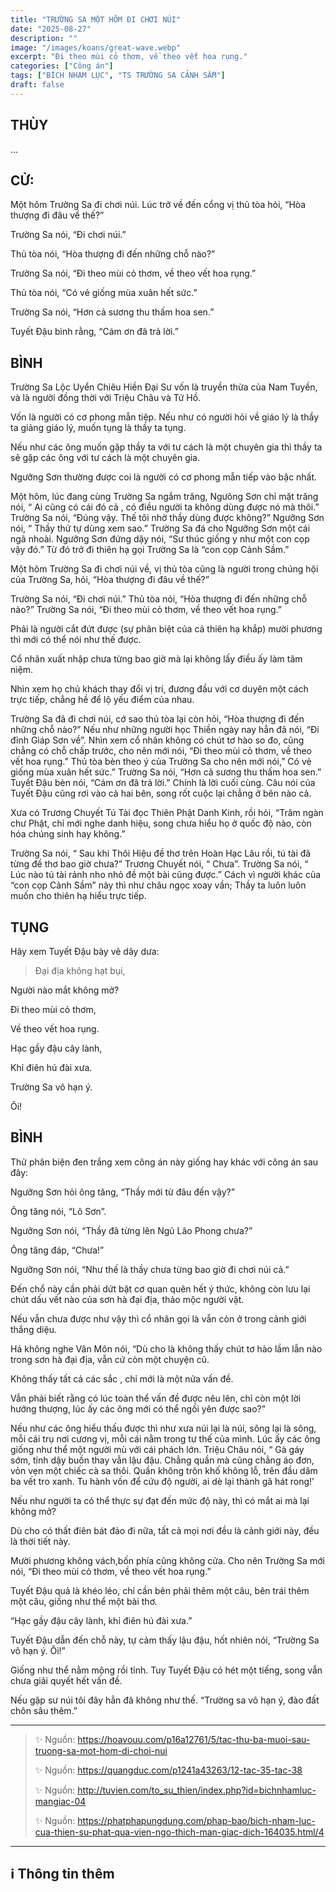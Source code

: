 ```yaml
---
title: "TRƯỜNG SA MỘT HÔM ĐI CHƠI NÚI"
date: "2025-08-27"
description: ""
image: "/images/koans/great-wave.webp"
excerpt: "Đi theo mùi cỏ thơm, về theo vết hoa rụng."
categories: ["Công án"]
tags: ["BÍCH NHAM LỤC", "TS TRƯỜNG SA CẢNH SẦM"]
draft: false
---
```


## THÙY

... 

## CỬ:

Một hôm Trường Sa đi chơi núi. Lúc trở về đến cổng vị thủ tòa hỏi, “Hòa thượng đi đâu về thế?” 

Trường Sa nói, “Đi chơi núi.” 

Thủ tòa nói, “Hòa thượng đi đến những chỗ nào?” 

Trường Sa nói, “Đi theo mùi cỏ thơm, về theo vết hoa rụng.” 

Thủ tòa nói, “Có vẻ giống mùa xuân hết sức.” 

Trường Sa nói, “Hơn cả sương thu thấm hoa sen.” 

Tuyết Đậu bình rằng, “Cám ơn đã trả lời.” 

## BÌNH

Trường Sa Lộc Uyển Chiêu Hiền Đại Sư vốn là truyền thừa của Nam Tuyền, và là người đồng thời với Triệu Châu và Tử Hồ. 

Vốn là người có cơ phong mẫn tiệp. Nếu như có người hỏi về giáo lý là thầy ta giảng giáo lý, muốn tụng là thầy ta tụng. 

Nếu như các ông muốn gặp thầy ta với tư cách là một chuyên gia thì thầy ta sẽ gặp các ông với tư cách là một chuyên gia.

Ngưỡng Sơn thường được coi là người có cơ phong mẫn tiếp vào bậc nhất. 

Một hôm, lúc đang cùng Trường Sa ngắm trăng, Ngưõng Sơn chỉ mặt trăng nói, “ Ai cũng có cái đó cả , có điều người ta không dùng được nó mà thôi.” Trường Sa nói, “Đúng vậy. Thế tôi nhờ thầy dùng được không?” Ngưỡng Sơn nói, “ Thầy thử tự dùng xem sao.” Trường Sa đá cho Ngưỡng Sơn một cái ngã nhoài. Ngưỡng Sơn đứng dậy nói, “Sư thúc giống y như một con cọp vậy đó.” Từ đó trở đi thiên hạ gọi Trường Sa là “con cọp Cảnh Sầm.”

Một hôm Trường Sa đi chơi núi về, vị thủ tòa cũng là người trong chúng hội của Trường Sa, hỏi, “Hòa thượng đi đâu về thế?” 

Trường Sa nói, “Đi chơi núi.” Thủ tòa nói, “Hòa thượng đi đến những chỗ nào?” Trường Sa nói, “Đi theo mùi cỏ thơm, về theo vết hoa rụng.” 

Phải là người cắt đứt được (sự phân biệt của cả thiên hạ khắp) mười phương thì mới có thể nói như thế được. 

Cổ nhân xuất nhập chưa từng bao giờ mà lại không lấy điều ấy làm tâm niệm. 

Nhìn xem họ chủ khách thay đổi vị trí, đương đầu với cơ duyên một cách trực tiếp, chẳng hề để lộ yếu điểm của nhau. 

Trường Sa đã đi chơi núi, cớ sao thủ tòa lại còn hỏi, “Hòa thượng đi đến những chỗ nào?” Nếu như những người học Thiền ngày nay hẳn đã nói, “Đi đỉnh Giáp Sơn về”. Nhìn xem cổ nhân không có chút tơ hào so đo, cũng chẳng có chỗ chấp trước, cho nên mới nói, “Đi theo mùi cỏ thơm, về theo vết hoa rụng.” Thủ tòa bèn theo ý của Trường Sa cho nên mới nói,” Có vẻ giống mùa xuân hết sức.” Trường Sa nói, “Hơn cả sương thu thấm hoa sen.” Tuyết Đậu bèn nói, “Cám ơn đã trả lời.” Chính là lời cuối cùng. Câu nói của Tuyết Đậu cũng rơi vào cả hai bên, song rốt cuộc lại chẳng ở bên nào cả.

Xưa có Trương Chuyết Tú Tài đọc Thiên Phật Danh Kinh, rồi hỏi, “Trăm ngàn chư Phật, chỉ mới nghe danh hiệu, song chưa hiểu họ ở quốc độ nào, còn hóa chúng sinh hay không.” 

Trường Sa nói, “ Sau khi Thôi Hiệu đề thơ trên Hoàn Hạc Lâu rồi, tú tài đã từng đề thơ bao giờ chưa?” Trương Chuyết nói, “ Chưa”. Trường Sa nói, “ Lúc nào tú tài rảnh nho nhỏ đề một bài cũng được.” Cách vì người khác của “con cọp Cảnh Sầm” này thì như châu ngọc xoay vần; Thầy ta luôn luôn muốn cho thiên hạ hiểu trực tiếp.

## TỤNG

Hãy xem Tuyết Đậu bày vẽ dây dưa:

> Đại địa không hạt bụi,

Người nào mắt không mở?

Đi theo mùi cỏ thơm,

Về theo vết hoa rụng.

Hạc gầy đậu cây lành,

Khỉ điên hú đài xưa.

Trường Sa vô hạn ý.

Ôi!

## BÌNH

Thử phân biện đen trắng xem công án này giống hay khác với công án sau đây: 

Ngưỡng Sơn hỏi ông tăng, “Thầy mới từ đâu đến vậy?” 

Ông tăng nói, “Lô Sơn”. 

Ngưỡng Sơn nói, “Thầy đã từng lên Ngũ Lão Phong chưa?” 

Ông tăng đáp, “Chưa!” 

Ngưỡng Sơn nói, “Như thế là thầy chưa từng bao giờ đi chơi núi cả.” 

Đến chổ này cần phải dứt bặt cơ quan quên hết ý thức, không còn lưu lại chút dấu vết nào của sơn hà đại địa, thảo mộc người vật. 

Nếu vẫn chưa được như vậy thì cổ nhân gọi là vẫn còn ở trong cảnh giới thắng diệu.

Há không nghe Vân Môn nói, “Dù cho là không thấy chút tơ hào lầm lẫn nào trong sơn hà đại địa, vẫn cứ còn một chuyện cũ. 

Không thấy tất cả các sắc , chỉ mới là một nửa vấn đề. 

Vẫn phải biết rằng có lúc toàn thể vấn đề được nêu lên, chỉ còn một lời hướng thượng, lúc ấy các ông mới có thể ngồi yên được sao?” 

Nếu như các ông hiểu thấu được thì như xưa núi lại là núi, sông lại là sông, mỗi cái trụ nơi cương vị, mỗi cái nằm trong tư thế của mình. Lúc ấy các ông giống như thể một người mù với cái phách lớn. Triệu Châu nói, “ Gà gáy sớm, tỉnh dậy buồn thay vẫn lậu đậu. Chẳng quần mà cũng chẳng áo đơn, vỏn vẹn một chiếc cà sa thôi. Quần không trôn khố không lỗ, trên đầu dăm ba vết tro xanh. Tu hành vốn để cứu độ người, ai dè lại thành gã hát rong!’

Nếu như người ta có thể thực sự đạt đến mức độ này, thì có mắt ai mà lại không mở? 

Dù cho có thất điên bát đảo đi nữa, tất cả mọi nơi đều là cảnh giới này, đều là thời tiết này. 

Mười phương không vách,bốn phía cũng không cửa. Cho nên Trường Sa mới nói, “Đi theo mùi cỏ thơm, về theo vết hoa rụng.” 

Tuyết Đậu quả là khéo léo, chỉ cần bên phải thêm một câu, bên trái thêm một câu, giống như thể một bài thơ. 

“Hạc gầy đậu cây lành, khỉ điên hú đài xưa.” 

Tuyết Đậu dẫn đến chỗ này, tự cảm thấy lậu đậu, hốt nhiên nói, “Trường Sa vô hạn ý. Ôi!” 

Giống như thể nằm mộng rồi tỉnh. Tuy Tuyết Đậu có hét một tiếng, song vẫn chưa giải quyết hết vấn đề. 

Nếu gặp sư núi tôi đây hẳn đã không như thế. “Trường sa vô hạn ý, đào đất chôn sâu thêm.”

***

> ✨ Nguồn: https://hoavouu.com/p16a12761/5/tac-thu-ba-muoi-sau-truong-sa-mot-hom-di-choi-nui
>
> ✨ Nguồn: https://quangduc.com/p1241a43263/12-tac-35-tac-38
>
> ✨ Nguồn: http://tuvien.com/to_su_thien/index.php?id=bichnhamluc-mangiac-04
>
> ✨ Nguồn: https://phatphapungdung.com/phap-bao/bich-nham-luc-cua-thien-su-phat-qua-vien-ngo-thich-man-giac-dich-164035.html/4

***

## ℹ️ Thông tin thêm

[^1]: ⭐️  <a href="https://blog.phapthihoi.org/gt-member/ts-truong-sa-canh-sam/" target="_blank">TS TRƯỜNG SA CẢNH SẦM</a>


